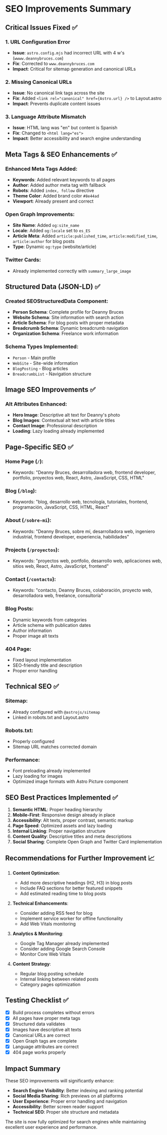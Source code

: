 # SEO Improvements Summary

## Critical Issues Fixed ✅

### 1. **URL Configuration Error**
- **Issue**: `astro.config.mjs` had incorrect URL with 4 w's (`wwww.deannybruces.com`)
- **Fix**: Corrected to `www.deannybruces.com`
- **Impact**: Critical for sitemap generation and canonical URLs

### 2. **Missing Canonical URLs**
- **Issue**: No canonical link tags across the site
- **Fix**: Added `<link rel="canonical" href={Astro.url} />` to Layout.astro
- **Impact**: Prevents duplicate content issues

### 3. **Language Attribute Mismatch**
- **Issue**: HTML lang was "en" but content is Spanish
- **Fix**: Changed to `<html lang="es">`
- **Impact**: Better accessibility and search engine understanding

## Meta Tags & SEO Enhancements ✅

### Enhanced Meta Tags Added:
- **Keywords**: Added relevant keywords to all pages
- **Author**: Added author meta tag with fallback
- **Robots**: Added `index, follow` directive
- **Theme Color**: Added brand color `#8e44ad`
- **Viewport**: Already present and correct

### Open Graph Improvements:
- **Site Name**: Added `og:site_name`
- **Locale**: Added `og:locale` set to `es_ES`
- **Article Meta**: Added `article:published_time`, `article:modified_time`, `article:author` for blog posts
- **Type**: Dynamic `og:type` (website/article)

### Twitter Cards:
- Already implemented correctly with `summary_large_image`

## Structured Data (JSON-LD) ✅

### Created SEOStructuredData Component:
- **Person Schema**: Complete profile for Deanny Bruces
- **Website Schema**: Site information with search action
- **Article Schema**: For blog posts with proper metadata
- **Breadcrumb Schema**: Dynamic breadcrumb navigation
- **Organization Schema**: Freelance work information

### Schema Types Implemented:
- `Person` - Main profile
- `WebSite` - Site-wide information
- `BlogPosting` - Blog articles
- `BreadcrumbList` - Navigation structure

## Image SEO Improvements ✅

### Alt Attributes Enhanced:
- **Hero Image**: Descriptive alt text for Deanny's photo
- **Blog Images**: Contextual alt text with article titles
- **Contact Image**: Professional description
- **Loading**: Lazy loading already implemented

## Page-Specific SEO ✅

### Home Page (`/`):
- Keywords: "Deanny Bruces, desarrolladora web, frontend developer, portfolio, proyectos web, React, Astro, JavaScript, CSS, HTML"

### Blog (`/blog`):
- Keywords: "blog, desarrollo web, tecnología, tutoriales, frontend, programación, JavaScript, CSS, HTML, React"

### About (`/sobre-mi`):
- Keywords: "Deanny Bruces, sobre mí, desarrolladora web, ingeniero industrial, frontend developer, experiencia, habilidades"

### Projects (`/proyectos`):
- Keywords: "proyectos web, portfolio, desarrollo web, aplicaciones web, sitios web, React, Astro, JavaScript, frontend"

### Contact (`/contacto`):
- Keywords: "contacto, Deanny Bruces, colaboración, proyecto web, desarrolladora web, freelance, consultoría"

### Blog Posts:
- Dynamic keywords from categories
- Article schema with publication dates
- Author information
- Proper image alt texts

### 404 Page:
- Fixed layout implementation
- SEO-friendly title and description
- Proper error handling

## Technical SEO ✅

### Sitemap:
- Already configured with `@astrojs/sitemap`
- Linked in robots.txt and Layout.astro

### Robots.txt:
- Properly configured
- Sitemap URL matches corrected domain

### Performance:
- Font preloading already implemented
- Lazy loading for images
- Optimized image formats with Astro Picture component

## SEO Best Practices Implemented ✅

1. **Semantic HTML**: Proper heading hierarchy
2. **Mobile-First**: Responsive design already in place
3. **Accessibility**: Alt texts, proper contrast, semantic markup
4. **Page Speed**: Optimized assets and lazy loading
5. **Internal Linking**: Proper navigation structure
6. **Content Quality**: Descriptive titles and meta descriptions
7. **Social Sharing**: Complete Open Graph and Twitter Card implementation

## Recommendations for Further Improvement 📈

1. **Content Optimization**:
   - Add more descriptive headings (H2, H3) in blog posts
   - Include FAQ sections for better featured snippets
   - Add estimated reading time to blog posts

2. **Technical Enhancements**:
   - Consider adding RSS feed for blog
   - Implement service worker for offline functionality
   - Add Web Vitals monitoring

3. **Analytics & Monitoring**:
   - Google Tag Manager already implemented
   - Consider adding Google Search Console
   - Monitor Core Web Vitals

4. **Content Strategy**:
   - Regular blog posting schedule
   - Internal linking between related posts
   - Category pages optimization

## Testing Checklist ✅

- [x] Build process completes without errors
- [x] All pages have proper meta tags
- [x] Structured data validates
- [x] Images have descriptive alt texts
- [x] Canonical URLs are correct
- [x] Open Graph tags are complete
- [x] Language attributes are correct
- [x] 404 page works properly

## Impact Summary

These SEO improvements will significantly enhance:
- **Search Engine Visibility**: Better indexing and ranking potential
- **Social Media Sharing**: Rich previews on all platforms
- **User Experience**: Proper error handling and navigation
- **Accessibility**: Better screen reader support
- **Technical SEO**: Proper site structure and metadata

The site is now fully optimized for search engines while maintaining excellent user experience and performance.
